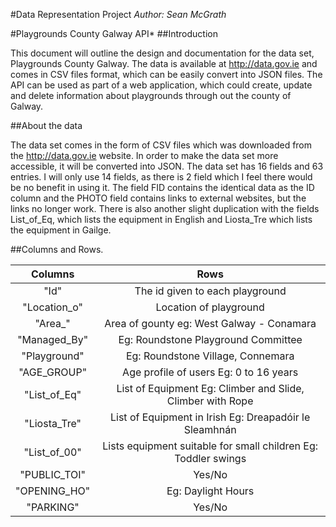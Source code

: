 #Data Representation Project
*Author: Sean McGrath*

#Playgrounds County Galway API*
##Introduction

This document will outline the design and documentation for the data set, Playgrounds County Galway. The data is available at <http://data.gov.ie> and comes in CSV files format, which can be easily convert into JSON files. The API can be used as part of a web application, which could create, update and delete information about playgrounds through out the county of Galway. 

##About the data

The data set comes in the form of CSV files which was downloaded from the http://data.gov.ie website. In order to make the data set more accessible, it will be converted into JSON. The data set has 16 fields and 63 entries. I will only use 14 fields, as there is 2 field which I feel there would be no benefit in using it. The field FID contains the identical data as the ID column and the PHOTO field contains links to external websites, but the links no longer work. There is also another slight duplication with the fields List_of_Eq, which lists the equipment in English and Liosta_Tre which lists the equipment in Gailge.

##Columns and Rows.

|Columns |Rows   |
|:------:|:-----:|
|"Id" | The id given to each playground |
|"Location_o"|Location of playground|
|"Area_" |Area of gounty eg: West Galway - Conamara|
|"Managed_By"| Eg: Roundstone Playground Committee|
|"Playground" | Eg: Roundstone Village, Connemara |
|"AGE_GROUP" |Age profile of users Eg: 0 to 16 years     |
|"List_of_Eq" |List of Equipment Eg: Climber and Slide, Climber with Rope|
|"Liosta_Tre" |List of Equipment in Irish Eg: Dreapadóir le Sleamhnán |
|"List_of_00" |Lists equipment suitable for small children Eg: Toddler swings |
|"PUBLIC_TOI"|Yes/No |
|"OPENING_HO"|Eg: Daylight Hours |
|"PARKING"| Yes/No |


```java

```
